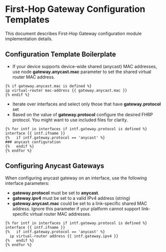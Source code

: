 # First-Hop Gateway Configuration Templates

This document describes First-Hop Gateway configuration module implementation details.

## Configuration Template Boilerplate

* If your device supports device-wide shared (anycast) MAC addresses, use node **gateway.anycast.mac** parameter to set the shared virtual router MAC address.

```
{% if gateway.anycast.mac is defined %}
ip virtual-router mac-address {{ gateway.anycast.mac }}
{% endif %}
```

* Iterate over interfaces and select only those that have **gateway.protocol** set
* Based on the value of **gateway.protocol** configure the desired FHRP protocol. You might want to use included files for clarity.

```
{% for intf in interfaces if intf.gateway.protocol is defined %}
interface {{ intf.ifname }}
{%   if intf.gateway.protocol == 'anycast' %}
### anycast configuration
{%   endif %}
{% endfor %}
```

## Configuring Anycast Gateways

When configuring anycast gateway on an interface, use the following interface parameters:

* **gateway.protocol** must be set to **anycast**.
* **gateway.ipv4** must be set to a valid IPv4 address (string)
* **gateway.anycast.mac** could be set to a link-specific shared MAC address. Ignore this parameter if your platform cannot support link-specific virtual router MAC addresses.

```
{% for intf in interfaces if intf.gateway.protocol is defined %}
interface {{ intf.ifname }}
{%   if intf.gateway.protocol == 'anycast' %}
  ip virtual-router address {{ intf.gateway.ipv4 }}
{%   endif %}
{% endfor %}
```
